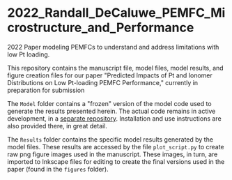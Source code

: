 # 2022_Randall_DeCaluwe_PEMFC_Microstructure_and_Performance
2022 Paper modeling PEMFCs to understand and address limitations with low Pt loading.

This repository contains the manuscript file, model files, model results, and figure creation files for our paper "Predicted Impacts of Pt and Ionomer Distributions on Low Pt-loading PEMFC Performance," currently in preparation for submission

The `Model` folder contains a "frozen" version of the model code used to generate the results presented herein. The actual code remains in active development, in a [separate repository](https://github.com/coresresearch/p2d_pemfc_2phase.git). Installation and use instructions are also provided there, in great detail.

The `Results` folder contains the specific model results generated by the model files. These results are accessed by the file `plot_script.py` to create raw png figure images used in the manuscript. These images, in turn, are imported to Inkscape files for editing to create the final versions used in the paper (found in the `figures` folder).
